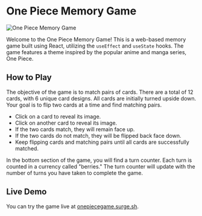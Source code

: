 # One Piece Memory Game

![One Piece Memory Game](screenshot.png)

Welcome to the One Piece Memory Game! This is a web-based memory game built using React, utilizing the `useEffect` and `useState` hooks. The game features a theme inspired by the popular anime and manga series, One Piece.

## How to Play

The objective of the game is to match pairs of cards. There are a total of 12 cards, with 6 unique card designs. All cards are initially turned upside down. Your goal is to flip two cards at a time and find matching pairs.

- Click on a card to reveal its image.
- Click on another card to reveal its image.
- If the two cards match, they will remain face up.
- If the two cards do not match, they will be flipped back face down.
- Keep flipping cards and matching pairs until all cards are successfully matched.

In the bottom section of the game, you will find a turn counter. Each turn is counted in a currency called "berries." The turn counter will update with the number of turns you have taken to complete the game.

## Live Demo

You can try the game live at [onepiecegame.surge.sh](http://onepiecegame.surge.sh).
